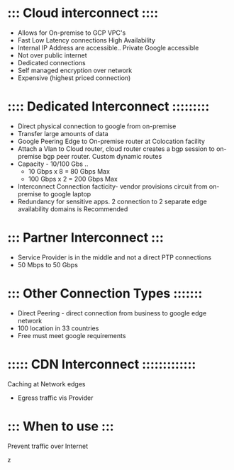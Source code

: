# ::: Cloud interconnect ::::

* Allows for On-premise to GCP VPC's
* Fast Low Latency connections High Availability
* Internal IP Address are accessible.. Private Google accessible
* Not over public internet
* Dedicated connections
* Self managed encryption over network
* Expensive (highest priced connection)

# :::: Dedicated Interconnect :::::::::
* Direct physical connection to google from on-premise
* Transfer large amounts of data
* Google Peering Edge to On-premise router at Colocation facility
* Attach a Vlan to Cloud router, cloud router creates a bgp session to on-premise
  bgp peer router. Custom dynamic routes
* Capacity - 10/100 Gbs ..
  - 10 Gbps x 8 = 80 Gbps Max
  - 100 Gbps x 2 = 200 Gbps Max
* Interconnect Connection facticity-  vendor provisions circuit from on-premise to google laptop
* Redundancy for sensitive apps. 2 connection to 2 separate edge availability domains is Recommended


# ::: Partner Interconnect :::
* Service Provider is in the middle and not a direct PTP connections
* 50 Mbps to 50 Gbps
# ::: Other Connection Types :::::::
* Direct Peering - direct connection from business to google edge network
* 100 location in 33 countries
* Free must meet google requirements

# ::::: CDN Interconnect :::::::::::::
Caching at Network edges

* Egress traffic vis Provider
# ::: When to use :::
Prevent traffic over Internet

































z
